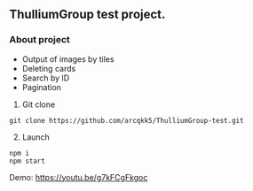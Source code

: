 ## ThulliumGroup test project.

### About project

- Output of images by tiles
- Deleting cards
- Search by ID
- Pagination

1. Git clone

```
git clone https://github.com/arcqkk5/ThulliumGroup-test.git
```

2. Launch

```
npm i
npm start
```
Demo: https://youtu.be/g7kFCgFkgoc

